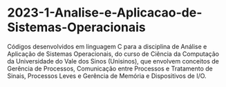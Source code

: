 # 2023-1-Analise-e-Aplicacao-de-Sistemas-Operacionais

Códigos desenvolvidos em linguagem C para a disciplina de Análise e Aplicação de Sistemas Operacionais, do curso de Ciência da Computação da Universidade do Vale dos Sinos (Unisinos), que envolvem conceitos de Gerência de Processos, Comunicação entre Processos e Tratamento de Sinais, Processos Leves e Gerência de Memória e Dispositivos de I/O.
